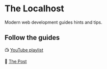 # The Localhost

Modern web development guides hints and tips.

## Follow the guides

📺 [YouTube playlist]

📖 [The Post]

<!-- Links -->

[youtube playlist]:
  https://www.youtube.com/playlist?list=PLGi_uHe_v04DRZ58L_0O5cilalymkC7On
[the post]: https://thelocalhost.io/2019/10/31/build-an-mdx-blog/
